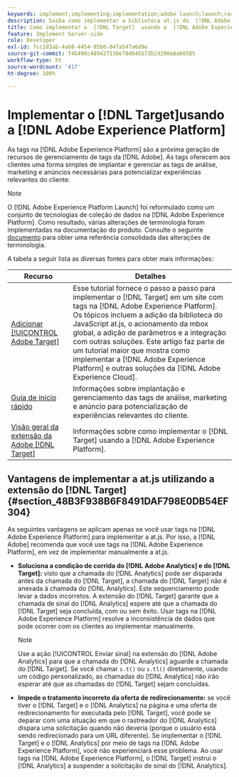 ```yaml
---
keywords: implement;implementing;implementation;adobe launch;launch;race;redirect;experience platform launch;platform launch;tags;adobe platform
description: Saiba como implementar a biblioteca at.js do  [!DNL Adobe Target]  usando  [!DNL Adobe Experience Platform], the preferred method to implement [!DNL Target].
title: Como implementar o  [!DNL Target]  usando a  [!DNL Adobe Experience Platform]?
feature: Implement Server-side
role: Developer
exl-id: 7cc1d3ab-4a68-4454-95b0-04fa547a6d9e
source-git-commit: f4b490c489427130e78d84b573b2d290a8a60585
workflow-type: ht
source-wordcount: '417'
ht-degree: 100%

---
```


# Implementar o [!DNL Target]usando a [!DNL Adobe Experience Platform]

As tags na [!DNL Adobe Experience Platform] são a próxima geração de recursos de gerenciamento de tags da [!DNL Adobe]. As tags oferecem aos clientes uma forma simples de implantar e gerenciar as tags de análise, marketing e anúncios necessárias para potencializar experiências relevantes do cliente.

>[!NOTE]
>
>O [!DNL Adobe Experience Platform Launch] foi reformulado como um conjunto de tecnologias de coleção de dados na [!DNL Adobe Experience Platform]. Como resultado, várias alterações de terminologia foram implementadas na documentação do produto. Consulte o seguinte [documento](https://experienceleague.adobe.com/docs/experience-platform/tags/term-updates.html?lang=pt-BR) para obter uma referência consolidada das alterações de terminologia.

A tabela a seguir lista as diversas fontes para obter mais informações:

| Recurso | Detalhes |
|--- |--- |
| [Adicionar [!UICONTROL Adobe Target]](https://experienceleague.adobe.com/docs/launch-learn/implementing-in-websites-with-launch/implement-solutions/target.html?lang=pt-BR#implement-solutions) | Esse tutorial fornece o passo a passo para implementar o [!DNL Target] em um site com tags na [!DNL Adobe Experience Platform]. Os tópicos incluem a adição da biblioteca do JavaScript at.js, o acionamento da mbox global, a adição de parâmetros e a integração com outras soluções. Este artigo faz parte de um tutorial maior que mostra como implementar a [!DNL Adobe Experience Platform] e outras soluções da [!DNL Adobe Experience Cloud]. |
| [Guia de início rápido](https://experienceleague.adobe.com/docs/experience-platform/tags/get-started/quick-start.html?lang=pt-BR) | Informações sobre implantação e gerenciamento das tags de análise, marketing e anúncio para potencialização de experiências relevantes do cliente. |
| [Visão geral da extensão da Adobe  [!DNL Target] ](https://experienceleague.adobe.com/docs/experience-platform/tags/extensions/adobe/target/overview.html?lang=pt-BR) | Informações sobre como implementar o [!DNL Target] usando a [!DNL Adobe Experience Platform]. |

## Vantagens de implementar a at.js utilizando a extensão do [!DNL Target] {#section_48B3F938B6F8491DAF798E0DB54EF304}

As seguintes vantagens se aplicam apenas se você usar tags na [!DNL Adobe Experience Platform] para implementar a at.js. Por isso, a [!DNL Adobe] recomenda que você use tags na [!DNL Adobe Experience Platform], em vez de implementar manualmente a at.js.

* **Soluciona a condição de corrida do [!DNL Adobe Analytics] e do [!DNL Target]:** visto que a chamada do [!DNL Analytics] pode ser disparada antes da chamada do [!DNL Target], a chamada do [!DNL Target] não é anexada à chamada do [!DNL Analytics]. Este sequenciamento pode levar a dados incorretos. A extensão do [!DNL Target] garante que a chamada de sinal do [!DNL Analytics] espere até que a chamada do [!DNL Target] seja concluída, com ou sem êxito. Usar tags na [!DNL Adobe Experience Platform] resolve a inconsistência de dados que pode ocorrer com os clientes ao implementar manualmente.

   >[!NOTE]
   >
   >Use a ação [!UICONTROL Enviar sinal] na extensão do [!DNL Adobe Analytics] para que a chamada do [!DNL Analytics] aguarde a chamada do [!DNL Target]. Se você chamar `s.t()` ou `s.tl()` diretamente, usando um código personalizado, as chamadas do [!DNL Analytics] não irão esperar até que as chamadas do [!DNL Target] sejam concluídas.

* **Impede o tratamento incorreto da oferta de redirecionamento:** se você tiver o [!DNL Target] e o [!DNL Analytics] na página e uma oferta de redirecionamento for executada pelo [!DNL Target], você pode se deparar com uma situação em que o rastreador do [!DNL Analytics] dispara uma solicitação quando não deveria (porque o usuário está sendo redirecionado para um URL diferente). Se implementar o [!DNL Target] e o [!DNL Analytics] por meio de tags na [!DNL Adobe Experience Platform], você não experienciará esse problema. Ao usar tags na [!DNL Adobe Experience Platform], o [!DNL Target] instrui o [!DNL Analytics] a suspender a solicitação de sinal do [!DNL Analytics].
